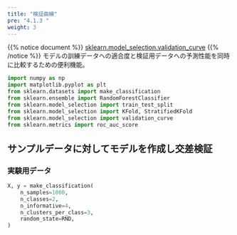 ```yaml
---
title: "検証曲線"
pre: "4.1.3 "
weight: 3
---
```


{{% notice document %}}
[sklearn.model_selection.validation_curve](https://scikit-learn.org/stable/modules/generated/sklearn.model_selection.validation_curve.html)
{{% /notice %}}
モデルの訓練データへの適合度と検証用データへの予測性能を同時に比較するための便利機能。


```python
import numpy as np
import matplotlib.pyplot as plt
from sklearn.datasets import make_classification
from sklearn.ensemble import RandomForestClassifier
from sklearn.model_selection import train_test_split
from sklearn.model_selection import KFold, StratifiedKFold
from sklearn.model_selection import validation_curve
from sklearn.metrics import roc_auc_score
```

## サンプルデータに対してモデルを作成し交差検証
### 実験用データ


```python
X, y = make_classification(
    n_samples=1000,
    n_classes=2,
    n_informative=4,
    n_clusters_per_class=3,
    random_state=RND,
)

```